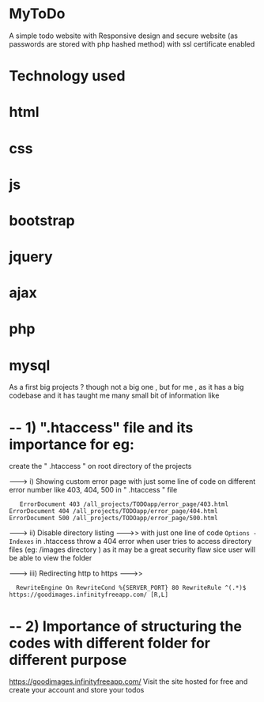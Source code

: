 # MyToDo


A simple todo website with Responsive design and secure website (as passwords are stored with php hashed method)
with ssl certificate enabled 


# Technology used
# html
# css
# js
# bootstrap
# jquery
# ajax
# php
# mysql

As a first big projects ? though not a big one , but for me , as it has a big codebase and it has taught me many small bit of information like

# -- 1) ".htaccess" file and its importance for eg:

   create the " .htaccess " on root directory of the projects  
  
  
  ---> i) Showing custom error page with just some line of code on different error number like 403, 404, 500 in " .htaccess " file
  
   ``   
   ErrorDocument 403 /all_projects/TODOapp/error_page/403.html
   ErrorDocument 404 /all_projects/TODOapp/error_page/404.html
   ErrorDocument 500 /all_projects/TODOapp/error_page/500.html  
   ``
   
  ---> ii) Disable directory listing --->>
   with just one line of code ``Options -Indexes`` in .htaccess throw a 404 error when user tries to access directory files 
   (eg: /images directory ) as it may be a great security flaw sice user will be able to view the folder
 
  ---> iii) Redirecting http to https  --->> 
  
 ``  
 RewriteEngine On
RewriteCond %{SERVER_PORT} 80
RewriteRule ^(.*)$ https://goodimages.infinityfreeapp.com/ [R,L] 
  ``
  
# -- 2) Importance of structuring the codes with different folder for different purpose

 https://goodimages.infinityfreeapp.com/   Visit the site hosted for free and create your account and store your todos
